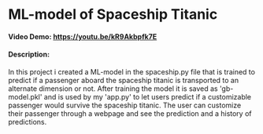 # ML-model of Spaceship Titanic
#### Video Demo:  <https://youtu.be/kR9Akbpfk7E>
#### Description:
In this project i created a ML-model in the spaceship.py file that is trained to predict
if a passenger aboard the spaceship titanic is transported to an alternate dimension or not.
After training the model it is saved as 'gb-model.pkl' and is used by my 'app.py' to let users predict 
if a customizable passenger would survive the spaceship titanic. 
The user can customize their passenger through a webpage and see the prediction and a history of predictions.

